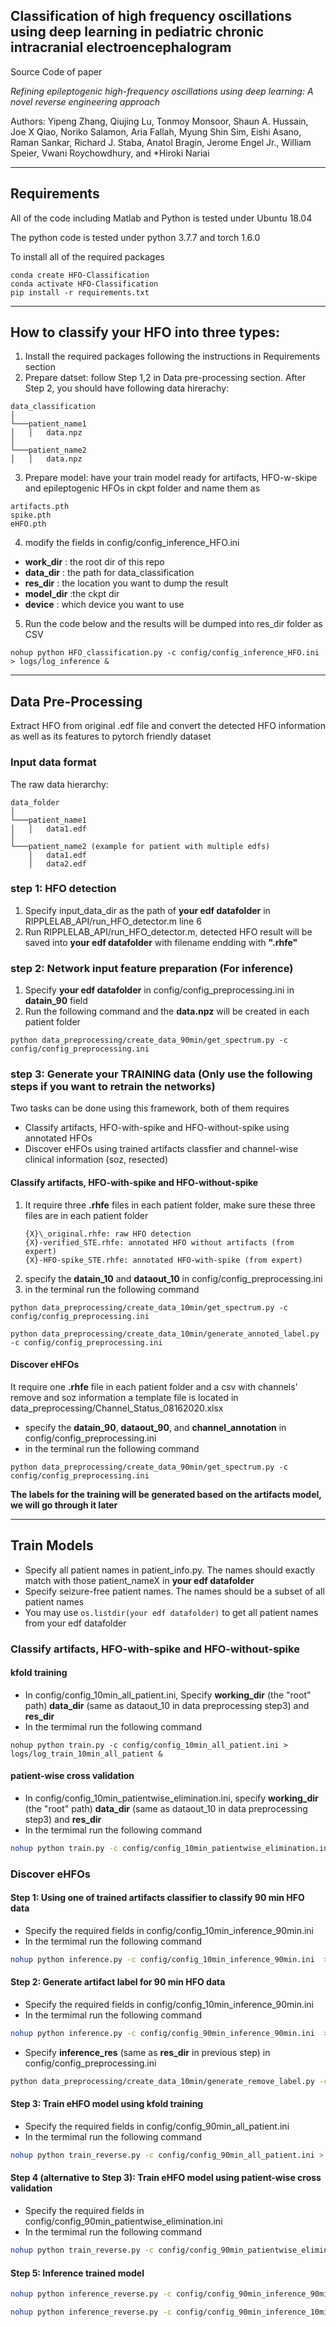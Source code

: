## Classification of high frequency oscillations using deep learning in pediatric chronic intracranial electroencephalogram

Source Code of paper

_Refining epileptogenic high-frequency oscillations using deep learning: A novel reverse engineering approach_

Authors: Yipeng Zhang, Qiujing Lu, Tonmoy Monsoor, Shaun A. Hussain, Joe X Qiao, Noriko Salamon, Aria Fallah, Myung Shin Sim, Eishi Asano, Raman Sankar, Richard J. Staba, Anatol Bragin, Jerome Engel Jr., William Speier, Vwani Roychowdhury, and \*Hiroki Nariai

---

## Requirements

All of the code including Matlab and Python is tested under Ubuntu 18.04

The python code is tested under python 3.7.7 and torch 1.6.0

To install all of the required packages

```
conda create HFO-Classification
conda activate HFO-Classification
pip install -r requirements.txt
```

---

## How to classify your HFO into three types:

1.  Install the required packages following the instructions in Requirements section
2.  Prepare datset: follow Step 1,2 in Data pre-processing section. After Step 2, you should have following data hirerachy:

```
data_classification
│
└───patient_name1
│   │   data.npz
│
└───patient_name2
│   │   data.npz
```

3.  Prepare model: have your train model ready for artifacts, HFO-w-skipe and epileptogenic HFOs in ckpt folder and name them as

```
artifacts.pth
spike.pth
eHFO.pth
```

4. modify the fields in config/config_inference_HFO.ini

- **work_dir** : the root dir of this repo
- **data_dir** : the path for data_classification
- **res_dir** : the location you want to dump the result
- **model_dir** :the ckpt dir
- **device** : which device you want to use

5. Run the code below and the results will be dumped into res_dir folder as CSV

```
nohup python HFO_classification.py -c config/config_inference_HFO.ini > logs/log_inference &
```

---

## Data Pre-Processing

Extract HFO from original .edf file and convert the detected HFO information as well as its features to pytorch friendly dataset

### Input data format

The raw data hierarchy:

```
data_folder
│
└───patient_name1
│   │   data1.edf
│
└───patient_name2 (example for patient with multiple edfs)
    │   data1.edf
    │   data2.edf
```

### step 1: HFO detection

1.  Specify input_data_dir as the path of **your edf datafolder** in RIPPLELAB_API/run_HFO_detector.m line 6
2.  Run RIPPLELAB_API/run_HFO_detector.m, detected HFO result will be saved into **your edf datafolder** with filename endding with **".rhfe"**

### step 2: Network input feature preparation (For inference)

1. Specify **your edf datafolder** in config/config_preprocessing.ini in **datain_90** field
2. Run the following command and the **data.npz** will be created in each patient folder

```
python data_preprocessing/create_data_90min/get_spectrum.py -c config/config_preprocessing.ini
```

### step 3: Generate your TRAINING data (Only use the following steps if you want to retrain the networks)

Two tasks can be done using this framework, both of them requires

- Classify artifacts, HFO-with-spike and HFO-without-spike using annotated HFOs
- Discover eHFOs using trained artifacts classfier and channel-wise clinical information (soz, resected)

#### Classify artifacts, HFO-with-spike and HFO-without-spike

1. It require three **.rhfe** files in each patient folder, make sure these three files are in each patient folder
   ```
   {X}\_original.rhfe: raw HFO detection
   {X}-verified_STE.rhfe: annotated HFO without artifacts (from expert)
   {X}-HFO-spike_STE.rhfe: annotated HFO-with-spike (from expert)
   ```
2. specify the **datain_10** and **dataout_10** in config/config_preprocessing.ini
3. in the terminal run the following command

```
python data_preprocessing/create_data_10min/get_spectrum.py -c config/config_preprocessing.ini
```

```
python data_preprocessing/create_data_10min/generate_annoted_label.py -c config/config_preprocessing.ini
```

#### Discover eHFOs

It require one **.rhfe** file in each patient folder and a csv with channels' remove and soz information
a template file is located in data_preprocessing/Channel_Status_08162020.xlsx

- specify the **datain_90**, **dataout_90**, and **channel_annotation** in config/config_preprocessing.ini
- in the terminal run the following command

```
python data_preprocessing/create_data_90min/get_spectrum.py -c config/config_preprocessing.ini
```

**The labels for the training will be generated based on the artifacts model, we will go through it later**

---

## Train Models

- Specify all patient names in patient_info.py. The names should exactly match with those patient_nameX in **your edf datafolder**
- Specify seizure-free patient names. The names should be a subset of all patient names
- You may use `os.listdir(your edf datafolder)` to get all patient names from your edf datafolder

### Classify artifacts, HFO-with-spike and HFO-without-spike

#### kfold training

- In config/config_10min_all_patient.ini, Specify **working_dir** (the "root" path) **data_dir** (same as dataout_10 in data preprocessing step3) and **res_dir**
- In the termimal run the following command

```
nohup python train.py -c config/config_10min_all_patient.ini > logs/log_train_10min_all_patient &
```

#### patient-wise cross validation

- In config/config_10min_patientwise_elimination.ini, specify **working_dir** (the "root" path) **data_dir** (same as dataout_10 in data preprocessing step3) and **res_dir**
- In the termimal run the following command

```bash
nohup python train.py -c config/config_10min_patientwise_elimination.ini > logs/log_train_10min_patientwise_elimination &
```

### Discover eHFOs

#### Step 1: Using one of trained artifacts classifier to classify 90 min HFO data

- Specify the required fields in config/config_10min_inference_90min.ini
- In the termimal run the following command

```bash
nohup python inference.py -c config/config_10min_inference_90min.ini  > logs/log_10min_inference_90min &
```

#### Step 2: Generate artifact label for 90 min HFO data

- Specify the required fields in config/config_10min_inference_90min.ini
- In the termimal run the following command

```bash
nohup python inference.py -c config/config_90min_inference_90min.ini  > logs/log_10min_inference_90min &
```

- Specify **inference_res** (same as **res_dir** in previous step) in config/config_preprocessing.ini

```bash
python data_preprocessing/create_data_10min/generate_remove_label.py -c config/config_preprocessing.ini
```

#### Step 3: Train eHFO model using kfold training

- Specify the required fields in config/config_90min_all_patient.ini
- In the termimal run the following command

```bash
nohup python train_reverse.py -c config/config_90min_all_patient.ini > logs/log_train_reverse_all_patients &
```

#### Step 4 (alternative to Step 3): Train eHFO model using patient-wise cross validation

- Specify the required fields in config/config_90min_patientwise_elimination.ini
- In the termimal run the following command

```bash
nohup python train_reverse.py -c config/config_90min_patientwise_elimination.ini > logs/log_train_90min_patientwise_elimination &
```

#### Step 5: Inference trained model

```bash
nohup python inference_reverse.py -c config/config_90min_inference_90min.ini > logs/log_90min_inference_90min &
```

```bash
nohup python inference_reverse.py -c config/config_90min_inference_10min.ini > logs/log_90min_inference_10min &
```
